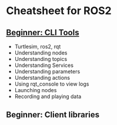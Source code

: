 # Cheatsheet for ROS2
## [Beginner: CLI Tools](https://github.com/sage-artem/ROS2_cheatsheet/blob/master/Beginner_CLI_Tools.md)
* Turtlesim, ros2, rqt
* Understanding nodes
* Understanding topics
* Understanding Services
* Understanding parameters
* Understanding actions
* Using rqt_console to view logs
* Launching nodes
* Recording and playing data

## Beginner: Client libraries